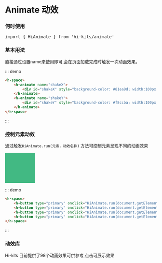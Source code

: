 # Animate 动效

### 何时使用
<pre class="language-ts">
import { HiAnimate } from 'hi-kits/animate'
</pre>
### 基本用法
直接通过设置name来使用即可,会在页面加载完成时触发一次动画效果。

::: demo
```html
<h-space>
    <h-animate name="shakeX">
        <div id="shakeX" style="background-color: #81ea9d; width:100px; height:100px; color: #fff;text-align:center;line-height: 100px;" onclick=" HiAnimate.run(document.getElementById('shakeX'), 'shakeX')">左右晃动</div>
    </h-animate>
    <h-animate name="shakeY">
        <div id="shakeY" style="background-color: #f8ccba; width:100px; height:100px;  color: #fff;text-align:center;line-height: 100px;" onclick=" HiAnimate.run(document.getElementById('shakeY'), 'shakeY')">上下晃动</div>
    </h-animate>
</h-space>

```
:::
### 控制元素动效

通过触发`HiAnimate.run(元素，动效名称)` 方法可控制元素呈现不同的动画效果
<div id="AnimateBox" style="background-color: #42b983; width:100px; height:100px"></div>

::: demo
```html
<h-space>
    <h-button type="primary" onclick="HiAnimate.run(document.getElementById('AnimateBox'), 'bounce')">bounce</h-button>
    <h-button type="primary" onclick="HiAnimate.run(document.getElementById('AnimateBox'), 'flash')">flash</h-button>
    <h-button type="primary" onclick="HiAnimate.run(document.getElementById('AnimateBox'), 'headShake')">headShake</h-button>
    <h-button type="primary" onclick="HiAnimate.run(document.getElementById('AnimateBox'), 'heartBeat')">heartBeat</h-button>
</h-space>

```
:::

### 动效库
Hi-kits 目前提供了98个动画效果可供参考,点击可展示效果

<activeList />
